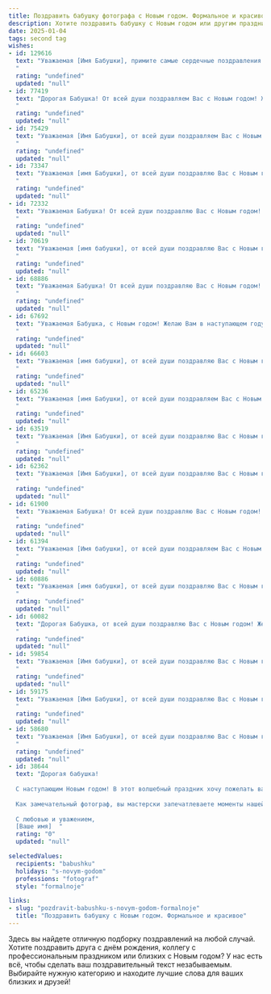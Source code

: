 ```yaml
---
title: Поздравить бабушку фотографа с Новым годом. Формальное и красивое
description: Хотите поздравить бабушку с Новым годом или другим праздником? Наш ИИ создаст незабываемое поздравление, а вы обязательно выделитесь среди других.  
date: 2025-01-04
tags: second tag
wishes:
- id: 129616
  text: "Уважаемая [Имя Бабушки], примите самые сердечные поздравления с Новым годом! Желаю Вам крепкого здоровья, семейного благополучия и творческого вдохновения в Вашей прекрасной профессии фотографа. Пусть новый год принесёт множество ярких моментов, которые Вы сможете запечатлеть и сохранить в памяти на долгие годы. Счастья Вам и всего наилучшего!
  "
  rating: "undefined"
  updated: "null"
- id: 77419
  text: "Дорогая Бабушка! От всей души поздравляем Вас с Новым годом! Желаем Вам крепкого здоровья, ярких впечатлений,  творческих успехов в Вашем любимом фотографическом деле и, конечно же,  счастливого Нового года, полного радости и любви!
  "
  rating: "undefined"
  updated: "null"
- id: 75429
  text: "Уважаемая [Имя Бабушки], от всей души поздравляем Вас с Новым годом! Желаем Вам крепкого здоровья, творческих успехов в Вашем любимом деле - фотографии,  радости, тепла и семейного благополучия. Пусть наступающий год станет для Вас годом новых открытий, ярких событий и незабываемых мгновений, запечатленных в Ваших снимках.
  "
  rating: "undefined"
  updated: "null"
- id: 73347
  text: "Уважаемая [имя Бабушки], от всей души поздравляю Вас с Новым годом! Желаю Вам крепкого здоровья, творческих успехов, ярких моментов и  радости от каждого дня. Пусть Ваш объектив всегда ловит самые прекрасные мгновения жизни!
  "
  rating: "undefined"
  updated: "null"
- id: 72332
  text: "Уважаемая Бабушка! От всей души поздравляю Вас с Новым годом! Желаю, чтобы этот год был полон радости, тепла и приятных моментов. Пусть он принесет Вам новые творческие идеи и вдохновение в Вашем любимом деле - фотографии. Пусть каждый кадр будет наполнен красотой, счастьем и любовью!
  "
  rating: "undefined"
  updated: "null"
- id: 70619
  text: "Уважаемая [имя бабушки], от всей души поздравляю Вас с Новым годом! Желаю Вам крепкого здоровья, семейного благополучия и вдохновения в Вашей творческой работе фотографа. Пусть Новый год принесет Вам яркие моменты, запечатленные Вашим объективом, и самые теплые воспоминания!
  "
  rating: "undefined"
  updated: "null"
- id: 68886
  text: "Уважаемая Бабушка! От всей души поздравляю Вас с Новым годом! Желаю Вам крепкого здоровья, радостных мгновений и вдохновения в Вашем творчестве. Пусть новый год принесет Вам множество удачных кадров и ярких моментов, которые Вы сможете запечатлеть на фотопленке.
  "
  rating: "undefined"
  updated: "null"
- id: 67692
  text: "Уважаемая Бабушка, с Новым годом! Желаю Вам в наступающем году ярких кадров, запечатленных в объектив Вашей фотокамеры, и радостных мгновений, которые будут наполнять Ваш дом теплом и любовью. Пусть Новый год принесет Вам здоровье, вдохновение и творческий успех.
  "
  rating: "undefined"
  updated: "null"
- id: 66603
  text: "Уважаемая [имя бабушки], от всей души поздравляю Вас с Новым годом! Желаю Вам крепкого здоровья, семейного благополучия и, конечно же, вдохновения для новых творческих свершений. Пусть в Новом году Вас окружают только яркие моменты, запечатленные Вашим талантливым объективом.
  "
  rating: "undefined"
  updated: "null"
- id: 65236
  text: "Уважаемая [имя Бабушки], от всей души поздравляем Вас с Новым годом! Желаем Вам крепкого здоровья, семейного благополучия и творческих успехов в Вашей любимой профессии фотографа. Пусть новый год принесет Вам много радостных моментов, ярких кадров и вдохновения!
  "
  rating: "undefined"
  updated: "null"
- id: 63519
  text: "Уважаемая [Имя Бабушки], от всей души поздравляю Вас с Новым годом! Пусть грядущий год будет полон ярких мгновений, вдохновения и творческих успехов. Желаю Вам крепкого здоровья, семейного благополучия и радости от каждого щелчка затвора фотоаппарата. Пусть Ваши снимки продолжают дарить миру красоту и тепло!
  "
  rating: "undefined"
  updated: "null"
- id: 62362
  text: "Уважаемая [Имя Бабушки], от всей души поздравляю Вас с Новым годом! Пусть этот год подарит Вам множество ярких моментов, теплых встреч и, конечно же,  вдохновения для новых фотографических шедевров. Желаю Вам  крепкого здоровья,  творческих успехов и  огромного счастья!
  "
  rating: "undefined"
  updated: "null"
- id: 61900
  text: "Уважаемая Бабушка! От всей души поздравляю Вас с Новым годом! Желаю Вам крепкого здоровья, семейного благополучия и творческих успехов в Вашей непростой, но такой прекрасной профессии - фотографии. Пусть Новый год принесет много ярких моментов и вдохновения, а снимки, сделанные Вами, будут радовать Вас и Ваших близких!
  "
  rating: "undefined"
  updated: "null"
- id: 61394
  text: "Уважаемая [Имя бабушки], от всей души поздравляем Вас с Новым годом! Желаем Вам крепкого здоровья, ярких эмоций и, конечно же, вдохновения для новых творческих фотографий. Пусть Новый год принесет Вам множество счастливых мгновений, которые Вы сможете запечатлеть в своих снимках.
  "
  rating: "undefined"
  updated: "null"
- id: 60886
  text: "Уважаемая [имя бабушки], от всей души поздравляю Вас с Новым годом! Желаю Вам крепкого здоровья, процветания и ярких эмоций в новом году. Пусть он подарит Вам новые творческие идеи и вдохновение, а Ваши фотографии будут радовать всех своим теплом и красотой. С Новым годом!
  "
  rating: "undefined"
  updated: "null"
- id: 60082
  text: "Дорогая Бабушка, от всей души поздравляю Вас с Новым годом! Желаю Вам крепкого здоровья, семейного тепла и, конечно же, вдохновения для новых творческих свершений. Пусть Новый год принесет Вам много радости, ярких моментов и прекрасных фотографий, которые Вы будете с трепетом хранить в памяти.
  "
  rating: "undefined"
  updated: "null"
- id: 59854
  text: "Уважаемая [Имя бабушки], от всей души поздравляю Вас с Новым годом! Желаю Вам крепкого здоровья, светлых эмоций, ярких впечатлений и, конечно же,  новых интересных сюжетов для Вашего фотообъектива. Пусть Новый год принесет Вам  радость, вдохновение и множество счастливых моментов!
  "
  rating: "undefined"
  updated: "null"
- id: 59175
  text: "Уважаемая [Имя Бабушки], от всей души поздравляю Вас с Новым годом! Желаю Вам крепкого здоровья, семейного благополучия и, конечно,  ярких, незабываемых кадров в новом году. Пусть каждый день будет наполнен радостью, теплом и светом!
  "
  rating: "undefined"
  updated: "null"
- id: 58680
  text: "Уважаемая [Имя Бабушки], от всей души поздравляю Вас с Новым годом! Желаю Вам крепкого здоровья, благополучия и творческих успехов в любимом деле фотографии. Пусть Новый год принесет Вам много ярких моментов, запечатленных на пленке Вашего таланта!
  "
  rating: "undefined"
  updated: "null"
- id: 38644
  text: "Дорогая бабушка!
  
  С наступающим Новым годом! В этот волшебный праздник хочу пожелать вам крепкого здоровья, счастья и благополучия. Пусть в вашем сердце всегда живет тепло и свет, а каждый новый день приносит радость и вдохновение.
  
  Как замечательный фотограф, вы мастерски запечатлеваете моменты нашей жизни, и пусть в наступающем году на вашем пути будет как можно больше ярких и живописных кадров. Пусть ваши творения продолжают вдохновлять и радовать всех вокруг.
  
  С любовью и уважением,
  [Ваше имя]  "
  rating: "0"
  updated: "null"

selectedValues:
  recipients: "babushku"
  holidays: "s-novym-godom"
  professions: "fotograf"
  style: "formalnoje"

links:
- slug: "pozdravit-babushku-s-novym-godom-formalnoje"
  title: "Поздравить бабушку с Новым годом. Формальное и красивое"
---
```


Здесь вы найдете отличную подборку поздравлений на любой случай. 
Хотите поздравить друга с днём рождения, коллегу с профессиональным праздником или близких с Новым годом? У нас есть всё, чтобы сделать ваш поздравительный текст незабываемым. Выбирайте нужную категорию и находите лучшие слова для ваших близких и друзей!
